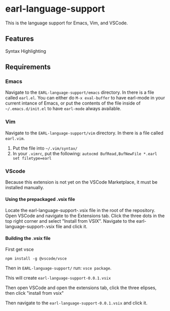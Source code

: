 # earl-language-support

This is the language support for Emacs, Vim, and VSCode.

## Features

Syntax Highlighting

## Requirements

### Emacs
Navigate to the `EARL-language-support/emacs` directory. In there is a file called `earl.el`.
You can either do `M-x eval-buffer` to have earl-mode in your current intance of Emacs, or put the contents
of the file inside of `~/.emacs.d/init.el` to have `earl-mode` always available.

### Vim

Navigate to the `EARL-language-support/vim` directory. In there is a file called `earl.vim`.

1. Put the file into `~/.vim/syntax/`
2. In your `.vimrc`, put the following: `autocmd BufRead,BufNewFile *.earl set filetype=earl`

### VScode

Because this extension is not yet on the VSCode Marketplace, it must be installed manually.

#### Using the prepackaged .vsix file
Locate the earl-language-support-<version>.vsix file in the root of the repository. Open VSCode and navigate to the Extensions tab. Click the three dots in the top right corner and select "Install from VSIX". Navigate to the earl-language-support-<version>.vsix file and click it.

#### Building the .vsix file

First get vsce
```
npm install -g @vscode/vsce
```

Then in `EARL-language-support/` run: `vsce package`.

This will create `earl-language-support-0.0.1.vsix`

Then open VSCode and open the extensions tab, click the three elipses, then click "install from vsix"

Then navigate to the `earl-language-support-0.0.1.vsix` and click it.
